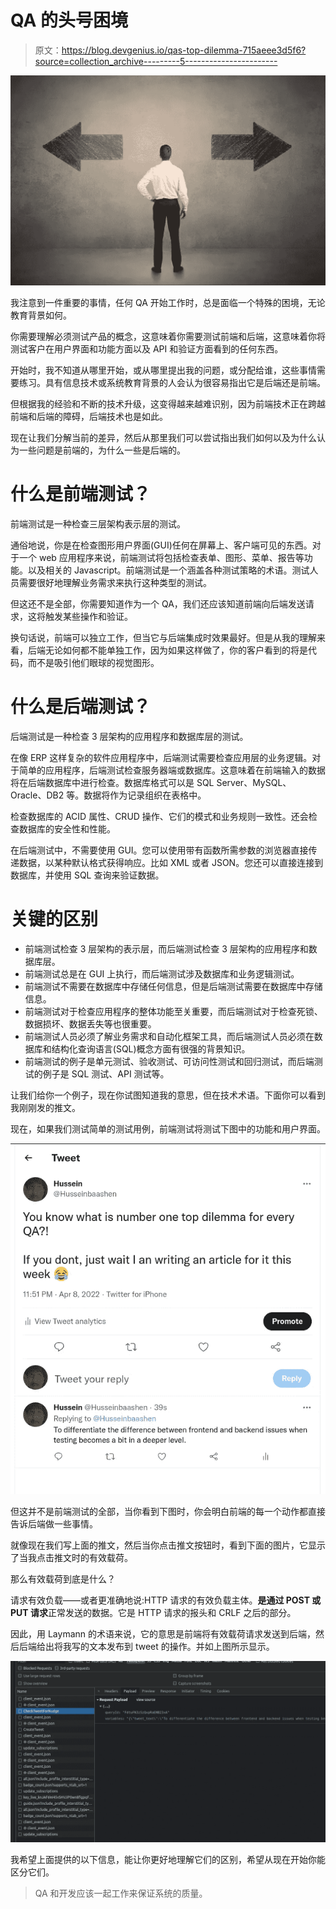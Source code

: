 # QA 的头号困境

> 原文：<https://blog.devgenius.io/qas-top-dilemma-715aeee3d5f6?source=collection_archive---------5----------------------->

![](img/6155d171b979341a36f70d7f0dc9182c.png)

我注意到一件重要的事情，任何 QA 开始工作时，总是面临一个特殊的困境，无论教育背景如何。

你需要理解必须测试产品的概念，这意味着你需要测试前端和后端，这意味着你将测试客户在用户界面和功能方面以及 API 和验证方面看到的任何东西。

开始时，我不知道从哪里开始，或从哪里提出我的问题，或分配给谁，这些事情需要练习。具有信息技术或系统教育背景的人会认为很容易指出它是后端还是前端。

但根据我的经验和不断的技术升级，这变得越来越难识别，因为前端技术正在跨越前端和后端的障碍，后端技术也是如此。

现在让我们分解当前的差异，然后从那里我们可以尝试指出我们如何以及为什么认为一些问题是前端的，为什么一些是后端的。

# 什么是前端测试？

前端测试是一种检查三层架构表示层的测试。

通俗地说，你是在检查图形用户界面(GUI)任何在屏幕上、客户端可见的东西。对于一个 web 应用程序来说，前端测试将包括检查表单、图形、菜单、报告等功能。以及相关的 Javascript。前端测试是一个涵盖各种测试策略的术语。测试人员需要很好地理解业务需求来执行这种类型的测试。

但这还不是全部，你需要知道作为一个 QA，我们还应该知道前端向后端发送请求，这将触发某些操作和验证。

换句话说，前端可以独立工作，但当它与后端集成时效果最好。但是从我的理解来看，后端无论如何都不能单独工作，因为如果这样做了，你的客户看到的将是代码，而不是吸引他们眼球的视觉图形。

# 什么是后端测试？

后端测试是一种检查 3 层架构的应用程序和数据库层的测试。

在像 ERP 这样复杂的软件应用程序中，后端测试需要检查应用层的业务逻辑。对于简单的应用程序，后端测试检查服务器端或数据库。这意味着在前端输入的数据将在后端数据库中进行检查。数据库格式可以是 SQL Server、MySQL、Oracle、DB2 等。数据将作为记录组织在表格中。

检查数据库的 ACID 属性、CRUD 操作、它们的模式和业务规则一致性。还会检查数据库的安全性和性能。

在后端测试中，不需要使用 GUI。您可以使用带有函数所需参数的浏览器直接传递数据，以某种默认格式获得响应。比如 XML 或者 JSON。您还可以直接连接到数据库，并使用 SQL 查询来验证数据。

# 关键的区别

*   前端测试检查 3 层架构的表示层，而后端测试检查 3 层架构的应用程序和数据库层。
*   前端测试总是在 GUI 上执行，而后端测试涉及数据库和业务逻辑测试。
*   前端测试不需要在数据库中存储任何信息，但是后端测试需要在数据库中存储信息。
*   前端测试对于检查应用程序的整体功能至关重要，而后端测试对于检查死锁、数据损坏、数据丢失等也很重要。
*   前端测试人员必须了解业务需求和自动化框架工具，而后端测试人员必须在数据库和结构化查询语言(SQL)概念方面有很强的背景知识。
*   前端测试的例子是单元测试、验收测试、可访问性测试和回归测试，而后端测试的例子是 SQL 测试、API 测试等。

让我们给你一个例子，现在你试图知道我的意思，但在技术术语。下面你可以看到我刚刚发的推文。

现在，如果我们测试简单的测试用例，前端测试将测试下图中的功能和用户界面。

![](img/5f328e6673b34378cddae669dbc03a93.png)

但这并不是前端测试的全部，当你看到下图时，你会明白前端的每一个动作都直接告诉后端做一些事情。

就像现在我们写上面的推文，然后当你点击推文按钮时，看到下面的图片，它显示了当我点击推文时的有效载荷。

那么有效载荷到底是什么？

请求有效负载——或者更准确地说:HTTP 请求的有效负载主体。**是通过 POST 或 PUT 请求**正常发送的数据。它是 HTTP 请求的报头和 CRLF 之后的部分。

因此，用 Laymann 的术语来说，它的意思是前端将有效载荷请求发送到后端，然后后端给出将我写的文本发布到 tweet 的操作。并如上图所示显示。

![](img/d50dc19da51246ae677622dd08d71230.png)

我希望上面提供的以下信息，能让你更好地理解它们的区别，希望从现在开始你能区分它们。

> QA 和开发应该一起工作来保证系统的质量。